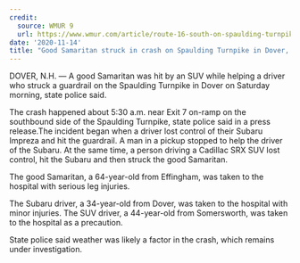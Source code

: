 ```yaml
---
credit:
  source: WMUR 9
  url: https://www.wmur.com/article/route-16-south-on-spaulding-turnpike-closed-after-multi-vehicle-crash/34675831#
date: '2020-11-14'
title: "Good Samaritan struck in crash on Spaulding Turnpike in Dover, police say"
---
```

DOVER, N.H. —
A good Samaritan was hit by an SUV while helping a driver who struck a guardrail on the Spaulding Turnpike in Dover on Saturday morning, state police said.

The crash happened about 5:30 a.m. near Exit 7 on-ramp on the southbound side of the Spaulding Turnpike, state police said in a press release.The incident began when a driver lost control of their Subaru Impreza and hit the guardrail. A man in a pickup stopped to help the driver of the Subaru. At the same time, a person driving a Cadillac SRX SUV lost control, hit the Subaru and then struck the good Samaritan.

The good Samaritan, a 64-year-old from Effingham, was taken to the hospital with serious leg injuries.

The Subaru driver, a 34-year-old from Dover, was taken to the hospital with minor injuries. The SUV driver, a 44-year-old from Somersworth, was taken to the hospital as a precaution.

State police said weather was likely a factor in the crash, which remains under investigation.
